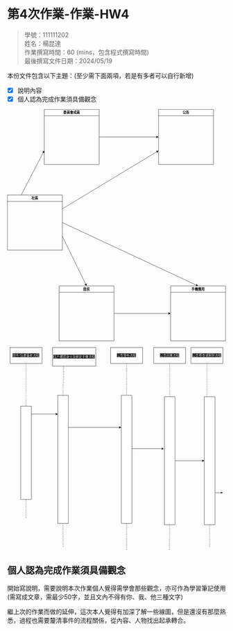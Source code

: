 # 第4次作業-作業-HW4
>
>學號：111111202
><br />
>姓名：楊昆達
><br />
>作業撰寫時間：60 (mins，包含程式撰寫時間)
><br />
>最後撰寫文件日期：2024/05/19
>

本份文件包含以下主題：(至少需下面兩項，若是有多者可以自行新增)
- [x] 說明內容
- [x] 個人認為完成作業須具備觀念

<svg xmlns="http://www.w3.org/2000/svg" xmlns:xlink="http://www.w3.org/1999/xlink" version="1.1" width="795px" viewBox="-0.5 -0.5 795 842" content="&lt;mxfile&gt;&lt;diagram id=&quot;5H4NplzKR3VxdiJyaBhM&quot; name=&quot;第1頁&quot;&gt;&lt;mxGraphModel dx=&quot;1175&quot; dy=&quot;-344&quot; grid=&quot;1&quot; gridSize=&quot;10&quot; guides=&quot;1&quot; tooltips=&quot;1&quot; connect=&quot;1&quot; arrows=&quot;1&quot; fold=&quot;1&quot; page=&quot;1&quot; pageScale=&quot;1&quot; pageWidth=&quot;827&quot; pageHeight=&quot;1169&quot; math=&quot;0&quot; shadow=&quot;0&quot;&gt;&lt;root&gt;&lt;mxCell id=&quot;0&quot;/&gt;&lt;mxCell id=&quot;1&quot; parent=&quot;0&quot;/&gt;&lt;mxCell id=&quot;40&quot; style=&quot;edgeStyle=none;html=1;exitX=1;exitY=0.5;exitDx=0;exitDy=0;entryX=0;entryY=0.5;entryDx=0;entryDy=0;fontColor=#FFFFFF;endArrow=classic;endFill=1;&quot; edge=&quot;1&quot; parent=&quot;1&quot; source=&quot;25&quot; target=&quot;29&quot;&gt;&lt;mxGeometry relative=&quot;1&quot; as=&quot;geometry&quot;/&gt;&lt;/mxCell&gt;&lt;mxCell id=&quot;25&quot; value=&quot;委員會成員&quot; style=&quot;swimlane;whiteSpace=wrap;html=1;labelBackgroundColor=#FFFFFF;fontColor=#000000;fillColor=default;&quot; vertex=&quot;1&quot; parent=&quot;1&quot;&gt;&lt;mxGeometry x=&quot;144&quot; y=&quot;1169&quot; width=&quot;200&quot; height=&quot;200&quot; as=&quot;geometry&quot;/&gt;&lt;/mxCell&gt;&lt;mxCell id=&quot;26&quot; value=&quot;&amp;lt;font color=&amp;quot;#ffffff&amp;quot;&amp;gt;有姓名和職位&amp;lt;br&amp;gt;&amp;lt;br&amp;gt;&amp;lt;br&amp;gt;編輯和刪除公告&amp;lt;/font&amp;gt;&quot; style=&quot;text;html=1;align=center;verticalAlign=middle;resizable=0;points=[];autosize=1;strokeColor=none;fillColor=none;fontColor=#000000;&quot; vertex=&quot;1&quot; parent=&quot;25&quot;&gt;&lt;mxGeometry x=&quot;45&quot; y=&quot;65&quot; width=&quot;110&quot; height=&quot;70&quot; as=&quot;geometry&quot;/&gt;&lt;/mxCell&gt;&lt;mxCell id=&quot;29&quot; value=&quot;公告&quot; style=&quot;swimlane;whiteSpace=wrap;html=1;labelBackgroundColor=#FFFFFF;fontColor=#000000;fillColor=default;&quot; vertex=&quot;1&quot; parent=&quot;1&quot;&gt;&lt;mxGeometry x=&quot;560&quot; y=&quot;1169&quot; width=&quot;200&quot; height=&quot;200&quot; as=&quot;geometry&quot;/&gt;&lt;/mxCell&gt;&lt;mxCell id=&quot;30&quot; value=&quot;&amp;lt;font color=&amp;quot;#ffffff&amp;quot;&amp;gt;內容和回應列表&amp;lt;br&amp;gt;&amp;lt;br&amp;gt;委員會成員才能&amp;lt;br&amp;gt;創建、編輯和刪除公告&amp;lt;br&amp;gt;&amp;lt;br&amp;gt;&amp;lt;/font&amp;gt;&quot; style=&quot;text;html=1;align=center;verticalAlign=middle;resizable=0;points=[];autosize=1;strokeColor=none;fillColor=none;fontColor=#000000;&quot; vertex=&quot;1&quot; parent=&quot;29&quot;&gt;&lt;mxGeometry x=&quot;30&quot; y=&quot;55&quot; width=&quot;140&quot; height=&quot;90&quot; as=&quot;geometry&quot;/&gt;&lt;/mxCell&gt;&lt;mxCell id=&quot;39&quot; style=&quot;edgeStyle=none;html=1;exitX=0.25;exitY=0;exitDx=0;exitDy=0;entryX=0;entryY=0.75;entryDx=0;entryDy=0;fontColor=#FFFFFF;endArrow=classic;endFill=1;&quot; edge=&quot;1&quot; parent=&quot;1&quot; source=&quot;31&quot; target=&quot;25&quot;&gt;&lt;mxGeometry relative=&quot;1&quot; as=&quot;geometry&quot;/&gt;&lt;/mxCell&gt;&lt;mxCell id=&quot;41&quot; style=&quot;edgeStyle=none;html=1;exitX=1;exitY=0.25;exitDx=0;exitDy=0;entryX=0;entryY=0.75;entryDx=0;entryDy=0;fontColor=#FFFFFF;endArrow=classic;endFill=1;&quot; edge=&quot;1&quot; parent=&quot;1&quot; source=&quot;31&quot; target=&quot;29&quot;&gt;&lt;mxGeometry relative=&quot;1&quot; as=&quot;geometry&quot;/&gt;&lt;/mxCell&gt;&lt;mxCell id=&quot;42&quot; style=&quot;edgeStyle=none;html=1;exitX=1;exitY=0.75;exitDx=0;exitDy=0;entryX=0.5;entryY=0;entryDx=0;entryDy=0;fontColor=#FFFFFF;endArrow=classic;endFill=1;&quot; edge=&quot;1&quot; parent=&quot;1&quot; source=&quot;31&quot; target=&quot;35&quot;&gt;&lt;mxGeometry relative=&quot;1&quot; as=&quot;geometry&quot;/&gt;&lt;/mxCell&gt;&lt;mxCell id=&quot;43&quot; style=&quot;edgeStyle=none;html=1;exitX=1;exitY=0.5;exitDx=0;exitDy=0;entryX=0.5;entryY=0;entryDx=0;entryDy=0;fontColor=#FFFFFF;endArrow=classic;endFill=1;&quot; edge=&quot;1&quot; parent=&quot;1&quot; source=&quot;31&quot; target=&quot;37&quot;&gt;&lt;mxGeometry relative=&quot;1&quot; as=&quot;geometry&quot;/&gt;&lt;/mxCell&gt;&lt;mxCell id=&quot;31&quot; value=&quot;社區&quot; style=&quot;swimlane;whiteSpace=wrap;html=1;labelBackgroundColor=#FFFFFF;fontColor=#000000;fillColor=default;&quot; vertex=&quot;1&quot; parent=&quot;1&quot;&gt;&lt;mxGeometry x=&quot;10&quot; y=&quot;1480&quot; width=&quot;200&quot; height=&quot;200&quot; as=&quot;geometry&quot;/&gt;&lt;/mxCell&gt;&lt;mxCell id=&quot;32&quot; value=&quot;&amp;lt;font color=&amp;quot;#ffffff&amp;quot;&amp;gt;居民和公告可以接收包裹&amp;lt;br&amp;gt;查看、回應公告&amp;lt;/font&amp;gt;&quot; style=&quot;text;html=1;align=center;verticalAlign=middle;resizable=0;points=[];autosize=1;strokeColor=none;fillColor=none;fontColor=#000000;&quot; vertex=&quot;1&quot; parent=&quot;31&quot;&gt;&lt;mxGeometry x=&quot;20&quot; y=&quot;80&quot; width=&quot;160&quot; height=&quot;40&quot; as=&quot;geometry&quot;/&gt;&lt;/mxCell&gt;&lt;mxCell id=&quot;44&quot; style=&quot;edgeStyle=none;html=1;exitX=1;exitY=0.5;exitDx=0;exitDy=0;entryX=0;entryY=0.5;entryDx=0;entryDy=0;fontColor=#FFFFFF;endArrow=classic;endFill=1;&quot; edge=&quot;1&quot; parent=&quot;1&quot; source=&quot;35&quot; target=&quot;37&quot;&gt;&lt;mxGeometry relative=&quot;1&quot; as=&quot;geometry&quot;/&gt;&lt;/mxCell&gt;&lt;mxCell id=&quot;35&quot; value=&quot;居民&quot; style=&quot;swimlane;whiteSpace=wrap;html=1;labelBackgroundColor=#FFFFFF;fontColor=#000000;fillColor=default;&quot; vertex=&quot;1&quot; parent=&quot;1&quot;&gt;&lt;mxGeometry x=&quot;198&quot; y=&quot;1810&quot; width=&quot;200&quot; height=&quot;200&quot; as=&quot;geometry&quot;/&gt;&lt;/mxCell&gt;&lt;mxCell id=&quot;36&quot; value=&quot;&amp;lt;font color=&amp;quot;#ffffff&amp;quot;&amp;gt;姓名&amp;lt;br&amp;gt;&amp;lt;br&amp;gt;綁定的手機應用列表&amp;lt;/font&amp;gt;&quot; style=&quot;text;html=1;align=center;verticalAlign=middle;resizable=0;points=[];autosize=1;strokeColor=none;fillColor=none;fontColor=#000000;&quot; vertex=&quot;1&quot; parent=&quot;35&quot;&gt;&lt;mxGeometry x=&quot;35&quot; y=&quot;70&quot; width=&quot;130&quot; height=&quot;60&quot; as=&quot;geometry&quot;/&gt;&lt;/mxCell&gt;&lt;mxCell id=&quot;37&quot; value=&quot;手機應用&quot; style=&quot;swimlane;whiteSpace=wrap;html=1;labelBackgroundColor=#FFFFFF;fontColor=#000000;fillColor=default;&quot; vertex=&quot;1&quot; parent=&quot;1&quot;&gt;&lt;mxGeometry x=&quot;604&quot; y=&quot;1810&quot; width=&quot;200&quot; height=&quot;200&quot; as=&quot;geometry&quot;/&gt;&lt;/mxCell&gt;&lt;mxCell id=&quot;38&quot; value=&quot;&amp;lt;font color=&amp;quot;#ffffff&amp;quot;&amp;gt;居民手機上的應用程序&amp;lt;br&amp;gt;&amp;lt;br&amp;gt;與特定居民關聯&amp;lt;/font&amp;gt;&quot; style=&quot;text;html=1;align=center;verticalAlign=middle;resizable=0;points=[];autosize=1;strokeColor=none;fillColor=none;fontColor=#000000;&quot; vertex=&quot;1&quot; parent=&quot;37&quot;&gt;&lt;mxGeometry x=&quot;30&quot; y=&quot;70&quot; width=&quot;140&quot; height=&quot;60&quot; as=&quot;geometry&quot;/&gt;&lt;/mxCell&gt;&lt;/root&gt;&lt;/mxGraphModel&gt;&lt;/diagram&gt;&lt;diagram id=&quot;KjV3SwuDWEfGo03tzBm0&quot; name=&quot;第2頁&quot;&gt;&lt;mxGraphModel dx=&quot;1175&quot; dy=&quot;-1513&quot; grid=&quot;1&quot; gridSize=&quot;10&quot; guides=&quot;1&quot; tooltips=&quot;1&quot; connect=&quot;1&quot; arrows=&quot;1&quot; fold=&quot;1&quot; page=&quot;1&quot; pageScale=&quot;1&quot; pageWidth=&quot;827&quot; pageHeight=&quot;1169&quot; math=&quot;0&quot; shadow=&quot;0&quot;&gt;&lt;root&gt;&lt;mxCell id=&quot;0&quot;/&gt;&lt;mxCell id=&quot;1&quot; parent=&quot;0&quot;/&gt;&lt;mxCell id=&quot;L7aGbfTZ0NflE1h0eX6t-1&quot; style=&quot;edgeStyle=none;html=1;exitX=0.5;exitY=1;exitDx=0;exitDy=0;entryX=0.5;entryY=0;entryDx=0;entryDy=0;fontSize=12;fontColor=#000000;endArrow=none;endFill=0;dashed=1;&quot; edge=&quot;1&quot; parent=&quot;1&quot; source=&quot;L7aGbfTZ0NflE1h0eX6t-2&quot; target=&quot;L7aGbfTZ0NflE1h0eX6t-10&quot;&gt;&lt;mxGeometry relative=&quot;1&quot; as=&quot;geometry&quot;/&gt;&lt;/mxCell&gt;&lt;mxCell id=&quot;L7aGbfTZ0NflE1h0eX6t-2&quot; value=&quot;&amp;lt;font style=&amp;quot;background-color: rgb(0, 0, 0);&amp;quot;&amp;gt;信件/包裹簽收流程&amp;lt;/font&amp;gt;&quot; style=&quot;rounded=0;whiteSpace=wrap;html=1;labelBackgroundColor=#FFFFFF;fontColor=#FFFFFF;fillColor=default;&quot; vertex=&quot;1&quot; parent=&quot;1&quot;&gt;&lt;mxGeometry x=&quot;10&quot; y=&quot;2390&quot; width=&quot;120&quot; height=&quot;60&quot; as=&quot;geometry&quot;/&gt;&lt;/mxCell&gt;&lt;mxCell id=&quot;L7aGbfTZ0NflE1h0eX6t-3&quot; style=&quot;edgeStyle=none;html=1;exitX=0.25;exitY=1;exitDx=0;exitDy=0;entryX=0.5;entryY=0;entryDx=0;entryDy=0;dashed=1;fontSize=12;fontColor=#000000;endArrow=none;endFill=0;&quot; edge=&quot;1&quot; parent=&quot;1&quot; source=&quot;L7aGbfTZ0NflE1h0eX6t-4&quot; target=&quot;L7aGbfTZ0NflE1h0eX6t-13&quot;&gt;&lt;mxGeometry relative=&quot;1&quot; as=&quot;geometry&quot;/&gt;&lt;/mxCell&gt;&lt;mxCell id=&quot;L7aGbfTZ0NflE1h0eX6t-4&quot; value=&quot;&amp;lt;span style=&amp;quot;background-color: rgb(0, 0, 0);&amp;quot;&amp;gt;住戶確認身分及綁定手機流程&amp;lt;/span&amp;gt;&quot; style=&quot;rounded=0;whiteSpace=wrap;html=1;labelBackgroundColor=#FFFFFF;fontColor=#FFFFFF;fillColor=default;strokeColor=default;&quot; vertex=&quot;1&quot; parent=&quot;1&quot;&gt;&lt;mxGeometry x=&quot;170&quot; y=&quot;2390&quot; width=&quot;162&quot; height=&quot;70&quot; as=&quot;geometry&quot;/&gt;&lt;/mxCell&gt;&lt;mxCell id=&quot;L7aGbfTZ0NflE1h0eX6t-5&quot; style=&quot;edgeStyle=none;html=1;exitX=0.5;exitY=1;exitDx=0;exitDy=0;entryX=0.5;entryY=0;entryDx=0;entryDy=0;dashed=1;fontSize=12;fontColor=#000000;endArrow=none;endFill=0;&quot; edge=&quot;1&quot; parent=&quot;1&quot; source=&quot;L7aGbfTZ0NflE1h0eX6t-6&quot; target=&quot;L7aGbfTZ0NflE1h0eX6t-27&quot;&gt;&lt;mxGeometry relative=&quot;1&quot; as=&quot;geometry&quot;/&gt;&lt;/mxCell&gt;&lt;mxCell id=&quot;L7aGbfTZ0NflE1h0eX6t-6&quot; value=&quot;&amp;lt;span style=&amp;quot;background-color: rgb(0, 0, 0);&amp;quot;&amp;gt;公告發布流程&amp;lt;/span&amp;gt;&quot; style=&quot;rounded=0;whiteSpace=wrap;html=1;labelBackgroundColor=#FFFFFF;fontColor=#FFFFFF;fillColor=default;&quot; vertex=&quot;1&quot; parent=&quot;1&quot;&gt;&lt;mxGeometry x=&quot;388&quot; y=&quot;2390&quot; width=&quot;120&quot; height=&quot;60&quot; as=&quot;geometry&quot;/&gt;&lt;/mxCell&gt;&lt;mxCell id=&quot;L7aGbfTZ0NflE1h0eX6t-7&quot; style=&quot;edgeStyle=none;html=1;exitX=0.5;exitY=1;exitDx=0;exitDy=0;entryX=0.5;entryY=0;entryDx=0;entryDy=0;dashed=1;fontSize=12;fontColor=#000000;endArrow=none;endFill=0;&quot; edge=&quot;1&quot; parent=&quot;1&quot; source=&quot;L7aGbfTZ0NflE1h0eX6t-8&quot; target=&quot;L7aGbfTZ0NflE1h0eX6t-16&quot;&gt;&lt;mxGeometry relative=&quot;1&quot; as=&quot;geometry&quot;/&gt;&lt;/mxCell&gt;&lt;mxCell id=&quot;L7aGbfTZ0NflE1h0eX6t-8&quot; value=&quot;&amp;lt;span style=&amp;quot;background-color: rgb(0, 0, 0);&amp;quot;&amp;gt;公告回應流程&amp;lt;/span&amp;gt;&quot; style=&quot;rounded=0;whiteSpace=wrap;html=1;labelBackgroundColor=#FFFFFF;fontColor=#FFFFFF;fillColor=default;&quot; vertex=&quot;1&quot; parent=&quot;1&quot;&gt;&lt;mxGeometry x=&quot;550&quot; y=&quot;2390&quot; width=&quot;120&quot; height=&quot;60&quot; as=&quot;geometry&quot;/&gt;&lt;/mxCell&gt;&lt;mxCell id=&quot;L7aGbfTZ0NflE1h0eX6t-9&quot; style=&quot;edgeStyle=none;html=1;exitX=0.5;exitY=1;exitDx=0;exitDy=0;dashed=1;fontSize=12;fontColor=#000000;endArrow=none;endFill=0;&quot; edge=&quot;1&quot; parent=&quot;1&quot; source=&quot;L7aGbfTZ0NflE1h0eX6t-10&quot;&gt;&lt;mxGeometry relative=&quot;1&quot; as=&quot;geometry&quot;&gt;&lt;mxPoint x=&quot;69.58823529411734&quot; y=&quot;3030&quot; as=&quot;targetPoint&quot;/&gt;&lt;/mxGeometry&gt;&lt;/mxCell&gt;&lt;mxCell id=&quot;L7aGbfTZ0NflE1h0eX6t-10&quot; value=&quot;&quot; style=&quot;rounded=0;whiteSpace=wrap;html=1;labelBackgroundColor=#FFFFFF;fontColor=#FFFFFF;fillColor=default;&quot; vertex=&quot;1&quot; parent=&quot;1&quot;&gt;&lt;mxGeometry x=&quot;50&quot; y=&quot;2610&quot; width=&quot;40&quot; height=&quot;350&quot; as=&quot;geometry&quot;/&gt;&lt;/mxCell&gt;&lt;mxCell id=&quot;L7aGbfTZ0NflE1h0eX6t-11&quot; style=&quot;edgeStyle=none;html=1;exitX=1;exitY=0.25;exitDx=0;exitDy=0;entryX=0;entryY=0.25;entryDx=0;entryDy=0;fontColor=#000000;endArrow=classic;endFill=1;&quot; edge=&quot;1&quot; parent=&quot;1&quot; source=&quot;L7aGbfTZ0NflE1h0eX6t-13&quot; target=&quot;L7aGbfTZ0NflE1h0eX6t-27&quot;&gt;&lt;mxGeometry relative=&quot;1&quot; as=&quot;geometry&quot;/&gt;&lt;/mxCell&gt;&lt;mxCell id=&quot;L7aGbfTZ0NflE1h0eX6t-12&quot; style=&quot;edgeStyle=none;html=1;exitX=0.5;exitY=1;exitDx=0;exitDy=0;dashed=1;fontSize=12;fontColor=#000000;endArrow=none;endFill=0;&quot; edge=&quot;1&quot; parent=&quot;1&quot; source=&quot;L7aGbfTZ0NflE1h0eX6t-13&quot;&gt;&lt;mxGeometry relative=&quot;1&quot; as=&quot;geometry&quot;&gt;&lt;mxPoint x=&quot;209.58823529411734&quot; y=&quot;3140&quot; as=&quot;targetPoint&quot;/&gt;&lt;/mxGeometry&gt;&lt;/mxCell&gt;&lt;mxCell id=&quot;L7aGbfTZ0NflE1h0eX6t-13&quot; value=&quot;&quot; style=&quot;rounded=0;whiteSpace=wrap;html=1;labelBackgroundColor=#FFFFFF;fontColor=#FFFFFF;fillColor=default;&quot; vertex=&quot;1&quot; parent=&quot;1&quot;&gt;&lt;mxGeometry x=&quot;189&quot; y=&quot;2570&quot; width=&quot;40&quot; height=&quot;480&quot; as=&quot;geometry&quot;/&gt;&lt;/mxCell&gt;&lt;mxCell id=&quot;L7aGbfTZ0NflE1h0eX6t-14&quot; style=&quot;edgeStyle=none;html=1;exitX=1;exitY=0.5;exitDx=0;exitDy=0;entryX=0;entryY=0.5;entryDx=0;entryDy=0;fontColor=#000000;endArrow=classic;endFill=1;&quot; edge=&quot;1&quot; parent=&quot;1&quot; source=&quot;L7aGbfTZ0NflE1h0eX6t-16&quot; target=&quot;L7aGbfTZ0NflE1h0eX6t-25&quot;&gt;&lt;mxGeometry relative=&quot;1&quot; as=&quot;geometry&quot;/&gt;&lt;/mxCell&gt;&lt;mxCell id=&quot;L7aGbfTZ0NflE1h0eX6t-15&quot; style=&quot;edgeStyle=none;html=1;exitX=0.5;exitY=1;exitDx=0;exitDy=0;dashed=1;fontSize=12;fontColor=#000000;endArrow=none;endFill=0;&quot; edge=&quot;1&quot; parent=&quot;1&quot; source=&quot;L7aGbfTZ0NflE1h0eX6t-16&quot;&gt;&lt;mxGeometry relative=&quot;1&quot; as=&quot;geometry&quot;&gt;&lt;mxPoint x=&quot;609.588235294118&quot; y=&quot;3150&quot; as=&quot;targetPoint&quot;/&gt;&lt;/mxGeometry&gt;&lt;/mxCell&gt;&lt;mxCell id=&quot;L7aGbfTZ0NflE1h0eX6t-16&quot; value=&quot;&quot; style=&quot;rounded=0;whiteSpace=wrap;html=1;labelBackgroundColor=#FFFFFF;fontColor=#FFFFFF;fillColor=default;&quot; vertex=&quot;1&quot; parent=&quot;1&quot;&gt;&lt;mxGeometry x=&quot;590&quot; y=&quot;2575&quot; width=&quot;40&quot; height=&quot;480&quot; as=&quot;geometry&quot;/&gt;&lt;/mxCell&gt;&lt;mxCell id=&quot;L7aGbfTZ0NflE1h0eX6t-17&quot; value=&quot;&quot; style=&quot;edgeStyle=none;orthogonalLoop=1;jettySize=auto;html=1;fontColor=#FFFFFF;endArrow=classic;endFill=1;entryX=0.017;entryY=0.146;entryDx=0;entryDy=0;entryPerimeter=0;&quot; edge=&quot;1&quot; parent=&quot;1&quot; target=&quot;L7aGbfTZ0NflE1h0eX6t-13&quot;&gt;&lt;mxGeometry width=&quot;80&quot; relative=&quot;1&quot; as=&quot;geometry&quot;&gt;&lt;mxPoint x=&quot;90&quot; y=&quot;2640&quot; as=&quot;sourcePoint&quot;/&gt;&lt;mxPoint x=&quot;220&quot; y=&quot;2640&quot; as=&quot;targetPoint&quot;/&gt;&lt;Array as=&quot;points&quot;/&gt;&lt;/mxGeometry&gt;&lt;/mxCell&gt;&lt;mxCell id=&quot;L7aGbfTZ0NflE1h0eX6t-18&quot; value=&quot;&amp;lt;font style=&amp;quot;font-size: 12px;&amp;quot;&amp;gt;住戶在與警衛確認身分後，綁定手機到APP的過程&amp;lt;/font&amp;gt;&quot; style=&quot;text;html=1;align=center;verticalAlign=middle;resizable=0;points=[];autosize=1;strokeColor=none;fillColor=none;fontColor=#FFFFFF;&quot; vertex=&quot;1&quot; parent=&quot;1&quot;&gt;&lt;mxGeometry x=&quot;153&quot; y=&quot;2530&quot; width=&quot;290&quot; height=&quot;30&quot; as=&quot;geometry&quot;/&gt;&lt;/mxCell&gt;&lt;mxCell id=&quot;L7aGbfTZ0NflE1h0eX6t-19&quot; value=&quot;主任委員或各類主委發布公告的過程&quot; style=&quot;text;html=1;align=center;verticalAlign=middle;resizable=0;points=[];autosize=1;strokeColor=none;fillColor=none;fontColor=#FFFFFF;&quot; vertex=&quot;1&quot; parent=&quot;1&quot;&gt;&lt;mxGeometry x=&quot;443&quot; y=&quot;2530&quot; width=&quot;220&quot; height=&quot;30&quot; as=&quot;geometry&quot;/&gt;&lt;/mxCell&gt;&lt;mxCell id=&quot;L7aGbfTZ0NflE1h0eX6t-20&quot; value=&quot;貨運公司送達包裹，&amp;lt;br&amp;gt;警衛簽收並通知住戶的過程&quot; style=&quot;text;html=1;align=center;verticalAlign=middle;resizable=0;points=[];autosize=1;strokeColor=none;fillColor=none;fontColor=#FFFFFF;&quot; vertex=&quot;1&quot; parent=&quot;1&quot;&gt;&lt;mxGeometry x=&quot;650&quot; y=&quot;2520&quot; width=&quot;170&quot; height=&quot;40&quot; as=&quot;geometry&quot;/&gt;&lt;/mxCell&gt;&lt;mxCell id=&quot;L7aGbfTZ0NflE1h0eX6t-21&quot; style=&quot;edgeStyle=none;html=1;exitX=0.5;exitY=1;exitDx=0;exitDy=0;entryX=0.25;entryY=0;entryDx=0;entryDy=0;dashed=1;fontSize=12;fontColor=#000000;endArrow=none;endFill=0;&quot; edge=&quot;1&quot; parent=&quot;1&quot; source=&quot;L7aGbfTZ0NflE1h0eX6t-22&quot; target=&quot;L7aGbfTZ0NflE1h0eX6t-25&quot;&gt;&lt;mxGeometry relative=&quot;1&quot; as=&quot;geometry&quot;/&gt;&lt;/mxCell&gt;&lt;mxCell id=&quot;L7aGbfTZ0NflE1h0eX6t-22&quot; value=&quot;&amp;lt;span style=&amp;quot;background-color: rgb(0, 0, 0);&amp;quot;&amp;gt;公告修改或刪除流程&amp;lt;/span&amp;gt;&quot; style=&quot;rounded=0;whiteSpace=wrap;html=1;labelBackgroundColor=#FFFFFF;fontColor=#FFFFFF;fillColor=default;&quot; vertex=&quot;1&quot; parent=&quot;1&quot;&gt;&lt;mxGeometry x=&quot;690&quot; y=&quot;2390&quot; width=&quot;120&quot; height=&quot;60&quot; as=&quot;geometry&quot;/&gt;&lt;/mxCell&gt;&lt;mxCell id=&quot;L7aGbfTZ0NflE1h0eX6t-23&quot; style=&quot;edgeStyle=none;html=1;exitX=0.5;exitY=1;exitDx=0;exitDy=0;dashed=1;fontSize=12;fontColor=#000000;endArrow=none;endFill=0;&quot; edge=&quot;1&quot; parent=&quot;1&quot; source=&quot;L7aGbfTZ0NflE1h0eX6t-25&quot;&gt;&lt;mxGeometry relative=&quot;1&quot; as=&quot;geometry&quot;&gt;&lt;mxPoint x=&quot;760.1764705882351&quot; y=&quot;3140&quot; as=&quot;targetPoint&quot;/&gt;&lt;/mxGeometry&gt;&lt;/mxCell&gt;&lt;mxCell id=&quot;L7aGbfTZ0NflE1h0eX6t-24&quot; style=&quot;edgeStyle=none;html=1;exitX=1;exitY=0.75;exitDx=0;exitDy=0;fontSize=12;fontColor=#000000;endArrow=classicThin;endFill=1;&quot; edge=&quot;1&quot; parent=&quot;1&quot; source=&quot;L7aGbfTZ0NflE1h0eX6t-25&quot;&gt;&lt;mxGeometry relative=&quot;1&quot; as=&quot;geometry&quot;&gt;&lt;mxPoint x=&quot;810&quot; y=&quot;2935&quot; as=&quot;targetPoint&quot;/&gt;&lt;/mxGeometry&gt;&lt;/mxCell&gt;&lt;mxCell id=&quot;L7aGbfTZ0NflE1h0eX6t-25&quot; value=&quot;&quot; style=&quot;rounded=0;whiteSpace=wrap;html=1;labelBackgroundColor=#FFFFFF;fontColor=#FFFFFF;fillColor=default;&quot; vertex=&quot;1&quot; parent=&quot;1&quot;&gt;&lt;mxGeometry x=&quot;740&quot; y=&quot;2575&quot; width=&quot;40&quot; height=&quot;480&quot; as=&quot;geometry&quot;/&gt;&lt;/mxCell&gt;&lt;mxCell id=&quot;L7aGbfTZ0NflE1h0eX6t-26&quot; style=&quot;edgeStyle=none;html=1;exitX=0.5;exitY=1;exitDx=0;exitDy=0;dashed=1;fontSize=12;fontColor=#000000;endArrow=none;endFill=0;&quot; edge=&quot;1&quot; parent=&quot;1&quot; source=&quot;L7aGbfTZ0NflE1h0eX6t-27&quot;&gt;&lt;mxGeometry relative=&quot;1&quot; as=&quot;geometry&quot;&gt;&lt;mxPoint x=&quot;448.41176470588243&quot; y=&quot;3150&quot; as=&quot;targetPoint&quot;/&gt;&lt;/mxGeometry&gt;&lt;/mxCell&gt;&lt;mxCell id=&quot;L7aGbfTZ0NflE1h0eX6t-27&quot; value=&quot;&quot; style=&quot;rounded=0;whiteSpace=wrap;html=1;labelBackgroundColor=#FFFFFF;fontColor=#FFFFFF;fillColor=default;&quot; vertex=&quot;1&quot; parent=&quot;1&quot;&gt;&lt;mxGeometry x=&quot;428&quot; y=&quot;2570&quot; width=&quot;40&quot; height=&quot;480&quot; as=&quot;geometry&quot;/&gt;&lt;/mxCell&gt;&lt;mxCell id=&quot;L7aGbfTZ0NflE1h0eX6t-28&quot; value=&quot;&quot; style=&quot;edgeStyle=none;orthogonalLoop=1;jettySize=auto;html=1;fontColor=#000000;endArrow=classic;endFill=1;entryX=-0.05;entryY=0.406;entryDx=0;entryDy=0;entryPerimeter=0;&quot; edge=&quot;1&quot; parent=&quot;1&quot; target=&quot;L7aGbfTZ0NflE1h0eX6t-16&quot;&gt;&lt;mxGeometry width=&quot;80&quot; relative=&quot;1&quot; as=&quot;geometry&quot;&gt;&lt;mxPoint x=&quot;468&quot; y=&quot;2770&quot; as=&quot;sourcePoint&quot;/&gt;&lt;mxPoint x=&quot;548&quot; y=&quot;2770&quot; as=&quot;targetPoint&quot;/&gt;&lt;Array as=&quot;points&quot;/&gt;&lt;/mxGeometry&gt;&lt;/mxCell&gt;&lt;mxCell id=&quot;U8yNJZOQGhpZeUlVzSLb-1&quot; value=&quot;貨運公司送達包裹，&amp;lt;br&amp;gt;警衛簽收並通知住戶的過程&quot; style=&quot;text;html=1;align=center;verticalAlign=middle;resizable=0;points=[];autosize=1;strokeColor=none;fillColor=none;fontColor=#FFFFFF;&quot; vertex=&quot;1&quot; parent=&quot;1&quot;&gt;&lt;mxGeometry y=&quot;2550&quot; width=&quot;170&quot; height=&quot;40&quot; as=&quot;geometry&quot;/&gt;&lt;/mxCell&gt;&lt;/root&gt;&lt;/mxGraphModel&gt;&lt;/diagram&gt;&lt;/mxfile&gt;" onclick="(function(svg){var src=window.event.target||window.event.srcElement;while (src!=null&amp;&amp;src.nodeName.toLowerCase()!='a'){src=src.parentNode;}if(src==null){if(svg.wnd!=null&amp;&amp;!svg.wnd.closed){svg.wnd.focus();}else{var r=function(evt){if(evt.data=='ready'&amp;&amp;evt.source==svg.wnd){svg.wnd.postMessage(decodeURIComponent(svg.getAttribute('content')),'*');window.removeEventListener('message',r);}};window.addEventListener('message',r);svg.wnd=window.open('https://viewer.diagrams.net/?client=1&amp;page=0&amp;edit=_blank');}}})(this);" style="cursor:pointer;max-width:100%;max-height:842px;"><defs/><g><path d="M 334 100 L 543.63 100" fill="none" stroke="rgb(0, 0, 0)" stroke-miterlimit="10" pointer-events="stroke"/><path d="M 548.88 100 L 541.88 103.5 L 543.63 100 L 541.88 96.5 Z" fill="rgb(0, 0, 0)" stroke="rgb(0, 0, 0)" stroke-miterlimit="10" pointer-events="all"/><path d="M 134 23 L 134 0 L 334 0 L 334 23" fill="rgb(255, 255, 255)" stroke="rgb(0, 0, 0)" stroke-miterlimit="10" pointer-events="all"/><path d="M 134 23 L 134 200 L 334 200 L 334 23" fill="none" stroke="rgb(0, 0, 0)" stroke-miterlimit="10" pointer-events="none"/><path d="M 134 23 L 334 23" fill="none" stroke="rgb(0, 0, 0)" stroke-miterlimit="10" pointer-events="none"/><g transform="translate(-0.5 -0.5)"><switch><foreignObject pointer-events="none" width="100%" height="100%" requiredFeatures="http://www.w3.org/TR/SVG11/feature#Extensibility" style="overflow: visible; text-align: left;"><div xmlns="http://www.w3.org/1999/xhtml" style="display: flex; align-items: unsafe center; justify-content: unsafe center; width: 198px; height: 1px; padding-top: 12px; margin-left: 135px;"><div data-drawio-colors="color: #000000; background-color: #FFFFFF; " style="box-sizing: border-box; font-size: 0px; text-align: center;"><div style="display: inline-block; font-size: 12px; font-family: Helvetica; color: rgb(0, 0, 0); line-height: 1.2; pointer-events: none; font-weight: bold; background-color: rgb(255, 255, 255); white-space: normal; overflow-wrap: normal;">委員會成員</div></div></div></foreignObject><text x="234" y="15" fill="#000000" font-family="Helvetica" font-size="12px" text-anchor="middle" font-weight="bold">委員會成員</text></switch></g><g transform="translate(-0.5 -0.5)"><switch><foreignObject pointer-events="none" width="100%" height="100%" requiredFeatures="http://www.w3.org/TR/SVG11/feature#Extensibility" style="overflow: visible; text-align: left;"><div xmlns="http://www.w3.org/1999/xhtml" style="display: flex; align-items: unsafe center; justify-content: unsafe center; width: 1px; height: 1px; padding-top: 100px; margin-left: 234px;"><div data-drawio-colors="color: #000000; " style="box-sizing: border-box; font-size: 0px; text-align: center;"><div style="display: inline-block; font-size: 12px; font-family: Helvetica; color: rgb(0, 0, 0); line-height: 1.2; pointer-events: none; white-space: nowrap;"><font color="#ffffff">有姓名和職位<br /><br /><br />編輯和刪除公告</font></div></div></div></foreignObject><text x="234" y="104" fill="#000000" font-family="Helvetica" font-size="12px" text-anchor="middle">有姓名和職位編輯和刪除公告...</text></switch></g><path d="M 550 23 L 550 0 L 750 0 L 750 23" fill="rgb(255, 255, 255)" stroke="rgb(0, 0, 0)" stroke-miterlimit="10" pointer-events="none"/><path d="M 550 23 L 550 200 L 750 200 L 750 23" fill="none" stroke="rgb(0, 0, 0)" stroke-miterlimit="10" pointer-events="none"/><path d="M 550 23 L 750 23" fill="none" stroke="rgb(0, 0, 0)" stroke-miterlimit="10" pointer-events="none"/><g transform="translate(-0.5 -0.5)"><switch><foreignObject pointer-events="none" width="100%" height="100%" requiredFeatures="http://www.w3.org/TR/SVG11/feature#Extensibility" style="overflow: visible; text-align: left;"><div xmlns="http://www.w3.org/1999/xhtml" style="display: flex; align-items: unsafe center; justify-content: unsafe center; width: 198px; height: 1px; padding-top: 12px; margin-left: 551px;"><div data-drawio-colors="color: #000000; background-color: #FFFFFF; " style="box-sizing: border-box; font-size: 0px; text-align: center;"><div style="display: inline-block; font-size: 12px; font-family: Helvetica; color: rgb(0, 0, 0); line-height: 1.2; pointer-events: none; font-weight: bold; background-color: rgb(255, 255, 255); white-space: normal; overflow-wrap: normal;">公告</div></div></div></foreignObject><text x="650" y="15" fill="#000000" font-family="Helvetica" font-size="12px" text-anchor="middle" font-weight="bold">公告</text></switch></g><g transform="translate(-0.5 -0.5)"><switch><foreignObject pointer-events="none" width="100%" height="100%" requiredFeatures="http://www.w3.org/TR/SVG11/feature#Extensibility" style="overflow: visible; text-align: left;"><div xmlns="http://www.w3.org/1999/xhtml" style="display: flex; align-items: unsafe center; justify-content: unsafe center; width: 1px; height: 1px; padding-top: 100px; margin-left: 650px;"><div data-drawio-colors="color: #000000; " style="box-sizing: border-box; font-size: 0px; text-align: center;"><div style="display: inline-block; font-size: 12px; font-family: Helvetica; color: rgb(0, 0, 0); line-height: 1.2; pointer-events: none; white-space: nowrap;"><font color="#ffffff">內容和回應列表<br /><br />委員會成員才能<br />創建、編輯和刪除公告<br /><br /></font></div></div></div></foreignObject><text x="650" y="104" fill="#000000" font-family="Helvetica" font-size="12px" text-anchor="middle">內容和回應列表委員會成員才能創建、編輯和刪除公告...</text></switch></g><path d="M 50 311 L 131.05 155.65" fill="none" stroke="rgb(0, 0, 0)" stroke-miterlimit="10" pointer-events="none"/><path d="M 133.48 150.99 L 133.35 158.82 L 131.05 155.65 L 127.14 155.58 Z" fill="rgb(0, 0, 0)" stroke="rgb(0, 0, 0)" stroke-miterlimit="10" pointer-events="none"/><path d="M 200 361 L 544.55 153.29" fill="none" stroke="rgb(0, 0, 0)" stroke-miterlimit="10" pointer-events="none"/><path d="M 549.04 150.58 L 544.85 157.19 L 544.55 153.29 L 541.24 151.19 Z" fill="rgb(0, 0, 0)" stroke="rgb(0, 0, 0)" stroke-miterlimit="10" pointer-events="none"/><path d="M 200 461 L 285.2 635.28" fill="none" stroke="rgb(0, 0, 0)" stroke-miterlimit="10" pointer-events="none"/><path d="M 287.51 640 L 281.29 635.24 L 285.2 635.28 L 287.58 632.17 Z" fill="rgb(0, 0, 0)" stroke="rgb(0, 0, 0)" stroke-miterlimit="10" pointer-events="none"/><path d="M 200 411 L 688.23 638.31" fill="none" stroke="rgb(0, 0, 0)" stroke-miterlimit="10" pointer-events="none"/><path d="M 692.99 640.53 L 685.16 640.75 L 688.23 638.31 L 688.12 634.4 Z" fill="rgb(0, 0, 0)" stroke="rgb(0, 0, 0)" stroke-miterlimit="10" pointer-events="none"/><path d="M 0 334 L 0 311 L 200 311 L 200 334" fill="rgb(255, 255, 255)" stroke="rgb(0, 0, 0)" stroke-miterlimit="10" pointer-events="none"/><path d="M 0 334 L 0 511 L 200 511 L 200 334" fill="none" stroke="rgb(0, 0, 0)" stroke-miterlimit="10" pointer-events="none"/><path d="M 0 334 L 200 334" fill="none" stroke="rgb(0, 0, 0)" stroke-miterlimit="10" pointer-events="none"/><g transform="translate(-0.5 -0.5)"><switch><foreignObject pointer-events="none" width="100%" height="100%" requiredFeatures="http://www.w3.org/TR/SVG11/feature#Extensibility" style="overflow: visible; text-align: left;"><div xmlns="http://www.w3.org/1999/xhtml" style="display: flex; align-items: unsafe center; justify-content: unsafe center; width: 198px; height: 1px; padding-top: 323px; margin-left: 1px;"><div data-drawio-colors="color: #000000; background-color: #FFFFFF; " style="box-sizing: border-box; font-size: 0px; text-align: center;"><div style="display: inline-block; font-size: 12px; font-family: Helvetica; color: rgb(0, 0, 0); line-height: 1.2; pointer-events: none; font-weight: bold; background-color: rgb(255, 255, 255); white-space: normal; overflow-wrap: normal;">社區</div></div></div></foreignObject><text x="100" y="326" fill="#000000" font-family="Helvetica" font-size="12px" text-anchor="middle" font-weight="bold">社區</text></switch></g><g transform="translate(-0.5 -0.5)"><switch><foreignObject pointer-events="none" width="100%" height="100%" requiredFeatures="http://www.w3.org/TR/SVG11/feature#Extensibility" style="overflow: visible; text-align: left;"><div xmlns="http://www.w3.org/1999/xhtml" style="display: flex; align-items: unsafe center; justify-content: unsafe center; width: 1px; height: 1px; padding-top: 411px; margin-left: 100px;"><div data-drawio-colors="color: #000000; " style="box-sizing: border-box; font-size: 0px; text-align: center;"><div style="display: inline-block; font-size: 12px; font-family: Helvetica; color: rgb(0, 0, 0); line-height: 1.2; pointer-events: none; white-space: nowrap;"><font color="#ffffff">居民和公告可以接收包裹<br />查看、回應公告</font></div></div></div></foreignObject><text x="100" y="415" fill="#000000" font-family="Helvetica" font-size="12px" text-anchor="middle">居民和公告可以接收包裹
查看、回應公告</text></switch></g><path d="M 388 741 L 587.63 741" fill="none" stroke="rgb(0, 0, 0)" stroke-miterlimit="10" pointer-events="none"/><path d="M 592.88 741 L 585.88 744.5 L 587.63 741 L 585.88 737.5 Z" fill="rgb(0, 0, 0)" stroke="rgb(0, 0, 0)" stroke-miterlimit="10" pointer-events="none"/><path d="M 188 664 L 188 641 L 388 641 L 388 664" fill="rgb(255, 255, 255)" stroke="rgb(0, 0, 0)" stroke-miterlimit="10" pointer-events="none"/><path d="M 188 664 L 188 841 L 388 841 L 388 664" fill="none" stroke="rgb(0, 0, 0)" stroke-miterlimit="10" pointer-events="none"/><path d="M 188 664 L 388 664" fill="none" stroke="rgb(0, 0, 0)" stroke-miterlimit="10" pointer-events="none"/><g transform="translate(-0.5 -0.5)"><switch><foreignObject pointer-events="none" width="100%" height="100%" requiredFeatures="http://www.w3.org/TR/SVG11/feature#Extensibility" style="overflow: visible; text-align: left;"><div xmlns="http://www.w3.org/1999/xhtml" style="display: flex; align-items: unsafe center; justify-content: unsafe center; width: 198px; height: 1px; padding-top: 653px; margin-left: 189px;"><div data-drawio-colors="color: #000000; background-color: #FFFFFF; " style="box-sizing: border-box; font-size: 0px; text-align: center;"><div style="display: inline-block; font-size: 12px; font-family: Helvetica; color: rgb(0, 0, 0); line-height: 1.2; pointer-events: none; font-weight: bold; background-color: rgb(255, 255, 255); white-space: normal; overflow-wrap: normal;">居民</div></div></div></foreignObject><text x="288" y="656" fill="#000000" font-family="Helvetica" font-size="12px" text-anchor="middle" font-weight="bold">居民</text></switch></g><g transform="translate(-0.5 -0.5)"><switch><foreignObject pointer-events="none" width="100%" height="100%" requiredFeatures="http://www.w3.org/TR/SVG11/feature#Extensibility" style="overflow: visible; text-align: left;"><div xmlns="http://www.w3.org/1999/xhtml" style="display: flex; align-items: unsafe center; justify-content: unsafe center; width: 1px; height: 1px; padding-top: 741px; margin-left: 288px;"><div data-drawio-colors="color: #000000; " style="box-sizing: border-box; font-size: 0px; text-align: center;"><div style="display: inline-block; font-size: 12px; font-family: Helvetica; color: rgb(0, 0, 0); line-height: 1.2; pointer-events: none; white-space: nowrap;"><font color="#ffffff">姓名<br /><br />綁定的手機應用列表</font></div></div></div></foreignObject><text x="288" y="745" fill="#000000" font-family="Helvetica" font-size="12px" text-anchor="middle">姓名綁定的手機應用列表...</text></switch></g><path d="M 594 664 L 594 641 L 794 641 L 794 664" fill="rgb(255, 255, 255)" stroke="rgb(0, 0, 0)" stroke-miterlimit="10" pointer-events="none"/><path d="M 594 664 L 594 841 L 794 841 L 794 664" fill="none" stroke="rgb(0, 0, 0)" stroke-miterlimit="10" pointer-events="none"/><path d="M 594 664 L 794 664" fill="none" stroke="rgb(0, 0, 0)" stroke-miterlimit="10" pointer-events="none"/><g transform="translate(-0.5 -0.5)"><switch><foreignObject pointer-events="none" width="100%" height="100%" requiredFeatures="http://www.w3.org/TR/SVG11/feature#Extensibility" style="overflow: visible; text-align: left;"><div xmlns="http://www.w3.org/1999/xhtml" style="display: flex; align-items: unsafe center; justify-content: unsafe center; width: 198px; height: 1px; padding-top: 653px; margin-left: 595px;"><div data-drawio-colors="color: #000000; background-color: #FFFFFF; " style="box-sizing: border-box; font-size: 0px; text-align: center;"><div style="display: inline-block; font-size: 12px; font-family: Helvetica; color: rgb(0, 0, 0); line-height: 1.2; pointer-events: none; font-weight: bold; background-color: rgb(255, 255, 255); white-space: normal; overflow-wrap: normal;">手機應用</div></div></div></foreignObject><text x="694" y="656" fill="#000000" font-family="Helvetica" font-size="12px" text-anchor="middle" font-weight="bold">手機應用</text></switch></g><g transform="translate(-0.5 -0.5)"><switch><foreignObject pointer-events="none" width="100%" height="100%" requiredFeatures="http://www.w3.org/TR/SVG11/feature#Extensibility" style="overflow: visible; text-align: left;"><div xmlns="http://www.w3.org/1999/xhtml" style="display: flex; align-items: unsafe center; justify-content: unsafe center; width: 1px; height: 1px; padding-top: 741px; margin-left: 694px;"><div data-drawio-colors="color: #000000; " style="box-sizing: border-box; font-size: 0px; text-align: center;"><div style="display: inline-block; font-size: 12px; font-family: Helvetica; color: rgb(0, 0, 0); line-height: 1.2; pointer-events: none; white-space: nowrap;"><font color="#ffffff">居民手機上的應用程序<br /><br />與特定居民關聯</font></div></div></div></foreignObject><text x="694" y="745" fill="#000000" font-family="Helvetica" font-size="12px" text-anchor="middle">居民手機上的應用程序與特定居民關聯...</text></switch></g></g><switch><g requiredFeatures="http://www.w3.org/TR/SVG11/feature#Extensibility"/><a transform="translate(0,-5)" xlink:href="https://www.diagrams.net/doc/faq/svg-export-text-problems" target="_blank"><text text-anchor="middle" font-size="10px" x="50%" y="100%">Text is not SVG - cannot display</text></a></switch></svg>

<svg xmlns="http://www.w3.org/2000/svg" xmlns:xlink="http://www.w3.org/1999/xlink" version="1.1" width="821px" viewBox="-0.5 -0.5 821 762" content="&lt;mxfile&gt;&lt;diagram id=&quot;5H4NplzKR3VxdiJyaBhM&quot; name=&quot;第1頁&quot;&gt;&lt;mxGraphModel dx=&quot;1175&quot; dy=&quot;-344&quot; grid=&quot;1&quot; gridSize=&quot;10&quot; guides=&quot;1&quot; tooltips=&quot;1&quot; connect=&quot;1&quot; arrows=&quot;1&quot; fold=&quot;1&quot; page=&quot;1&quot; pageScale=&quot;1&quot; pageWidth=&quot;827&quot; pageHeight=&quot;1169&quot; math=&quot;0&quot; shadow=&quot;0&quot;&gt;&lt;root&gt;&lt;mxCell id=&quot;0&quot;/&gt;&lt;mxCell id=&quot;1&quot; parent=&quot;0&quot;/&gt;&lt;mxCell id=&quot;40&quot; style=&quot;edgeStyle=none;html=1;exitX=1;exitY=0.5;exitDx=0;exitDy=0;entryX=0;entryY=0.5;entryDx=0;entryDy=0;fontColor=#FFFFFF;endArrow=classic;endFill=1;&quot; edge=&quot;1&quot; parent=&quot;1&quot; source=&quot;25&quot; target=&quot;29&quot;&gt;&lt;mxGeometry relative=&quot;1&quot; as=&quot;geometry&quot;/&gt;&lt;/mxCell&gt;&lt;mxCell id=&quot;25&quot; value=&quot;委員會成員&quot; style=&quot;swimlane;whiteSpace=wrap;html=1;labelBackgroundColor=#FFFFFF;fontColor=#000000;fillColor=default;&quot; vertex=&quot;1&quot; parent=&quot;1&quot;&gt;&lt;mxGeometry x=&quot;144&quot; y=&quot;1169&quot; width=&quot;200&quot; height=&quot;200&quot; as=&quot;geometry&quot;/&gt;&lt;/mxCell&gt;&lt;mxCell id=&quot;26&quot; value=&quot;&amp;lt;font color=&amp;quot;#ffffff&amp;quot;&amp;gt;有姓名和職位&amp;lt;br&amp;gt;&amp;lt;br&amp;gt;&amp;lt;br&amp;gt;編輯和刪除公告&amp;lt;/font&amp;gt;&quot; style=&quot;text;html=1;align=center;verticalAlign=middle;resizable=0;points=[];autosize=1;strokeColor=none;fillColor=none;fontColor=#000000;&quot; vertex=&quot;1&quot; parent=&quot;25&quot;&gt;&lt;mxGeometry x=&quot;45&quot; y=&quot;65&quot; width=&quot;110&quot; height=&quot;70&quot; as=&quot;geometry&quot;/&gt;&lt;/mxCell&gt;&lt;mxCell id=&quot;29&quot; value=&quot;公告&quot; style=&quot;swimlane;whiteSpace=wrap;html=1;labelBackgroundColor=#FFFFFF;fontColor=#000000;fillColor=default;&quot; vertex=&quot;1&quot; parent=&quot;1&quot;&gt;&lt;mxGeometry x=&quot;560&quot; y=&quot;1169&quot; width=&quot;200&quot; height=&quot;200&quot; as=&quot;geometry&quot;/&gt;&lt;/mxCell&gt;&lt;mxCell id=&quot;30&quot; value=&quot;&amp;lt;font color=&amp;quot;#ffffff&amp;quot;&amp;gt;內容和回應列表&amp;lt;br&amp;gt;&amp;lt;br&amp;gt;委員會成員才能&amp;lt;br&amp;gt;創建、編輯和刪除公告&amp;lt;br&amp;gt;&amp;lt;br&amp;gt;&amp;lt;/font&amp;gt;&quot; style=&quot;text;html=1;align=center;verticalAlign=middle;resizable=0;points=[];autosize=1;strokeColor=none;fillColor=none;fontColor=#000000;&quot; vertex=&quot;1&quot; parent=&quot;29&quot;&gt;&lt;mxGeometry x=&quot;30&quot; y=&quot;55&quot; width=&quot;140&quot; height=&quot;90&quot; as=&quot;geometry&quot;/&gt;&lt;/mxCell&gt;&lt;mxCell id=&quot;39&quot; style=&quot;edgeStyle=none;html=1;exitX=0.25;exitY=0;exitDx=0;exitDy=0;entryX=0;entryY=0.75;entryDx=0;entryDy=0;fontColor=#FFFFFF;endArrow=classic;endFill=1;&quot; edge=&quot;1&quot; parent=&quot;1&quot; source=&quot;31&quot; target=&quot;25&quot;&gt;&lt;mxGeometry relative=&quot;1&quot; as=&quot;geometry&quot;/&gt;&lt;/mxCell&gt;&lt;mxCell id=&quot;41&quot; style=&quot;edgeStyle=none;html=1;exitX=1;exitY=0.25;exitDx=0;exitDy=0;entryX=0;entryY=0.75;entryDx=0;entryDy=0;fontColor=#FFFFFF;endArrow=classic;endFill=1;&quot; edge=&quot;1&quot; parent=&quot;1&quot; source=&quot;31&quot; target=&quot;29&quot;&gt;&lt;mxGeometry relative=&quot;1&quot; as=&quot;geometry&quot;/&gt;&lt;/mxCell&gt;&lt;mxCell id=&quot;42&quot; style=&quot;edgeStyle=none;html=1;exitX=1;exitY=0.75;exitDx=0;exitDy=0;entryX=0.5;entryY=0;entryDx=0;entryDy=0;fontColor=#FFFFFF;endArrow=classic;endFill=1;&quot; edge=&quot;1&quot; parent=&quot;1&quot; source=&quot;31&quot; target=&quot;35&quot;&gt;&lt;mxGeometry relative=&quot;1&quot; as=&quot;geometry&quot;/&gt;&lt;/mxCell&gt;&lt;mxCell id=&quot;43&quot; style=&quot;edgeStyle=none;html=1;exitX=1;exitY=0.5;exitDx=0;exitDy=0;entryX=0.5;entryY=0;entryDx=0;entryDy=0;fontColor=#FFFFFF;endArrow=classic;endFill=1;&quot; edge=&quot;1&quot; parent=&quot;1&quot; source=&quot;31&quot; target=&quot;37&quot;&gt;&lt;mxGeometry relative=&quot;1&quot; as=&quot;geometry&quot;/&gt;&lt;/mxCell&gt;&lt;mxCell id=&quot;31&quot; value=&quot;社區&quot; style=&quot;swimlane;whiteSpace=wrap;html=1;labelBackgroundColor=#FFFFFF;fontColor=#000000;fillColor=default;&quot; vertex=&quot;1&quot; parent=&quot;1&quot;&gt;&lt;mxGeometry x=&quot;10&quot; y=&quot;1480&quot; width=&quot;200&quot; height=&quot;200&quot; as=&quot;geometry&quot;/&gt;&lt;/mxCell&gt;&lt;mxCell id=&quot;32&quot; value=&quot;&amp;lt;font color=&amp;quot;#ffffff&amp;quot;&amp;gt;居民和公告可以接收包裹&amp;lt;br&amp;gt;查看、回應公告&amp;lt;/font&amp;gt;&quot; style=&quot;text;html=1;align=center;verticalAlign=middle;resizable=0;points=[];autosize=1;strokeColor=none;fillColor=none;fontColor=#000000;&quot; vertex=&quot;1&quot; parent=&quot;31&quot;&gt;&lt;mxGeometry x=&quot;20&quot; y=&quot;80&quot; width=&quot;160&quot; height=&quot;40&quot; as=&quot;geometry&quot;/&gt;&lt;/mxCell&gt;&lt;mxCell id=&quot;44&quot; style=&quot;edgeStyle=none;html=1;exitX=1;exitY=0.5;exitDx=0;exitDy=0;entryX=0;entryY=0.5;entryDx=0;entryDy=0;fontColor=#FFFFFF;endArrow=classic;endFill=1;&quot; edge=&quot;1&quot; parent=&quot;1&quot; source=&quot;35&quot; target=&quot;37&quot;&gt;&lt;mxGeometry relative=&quot;1&quot; as=&quot;geometry&quot;/&gt;&lt;/mxCell&gt;&lt;mxCell id=&quot;35&quot; value=&quot;居民&quot; style=&quot;swimlane;whiteSpace=wrap;html=1;labelBackgroundColor=#FFFFFF;fontColor=#000000;fillColor=default;&quot; vertex=&quot;1&quot; parent=&quot;1&quot;&gt;&lt;mxGeometry x=&quot;198&quot; y=&quot;1810&quot; width=&quot;200&quot; height=&quot;200&quot; as=&quot;geometry&quot;/&gt;&lt;/mxCell&gt;&lt;mxCell id=&quot;36&quot; value=&quot;&amp;lt;font color=&amp;quot;#ffffff&amp;quot;&amp;gt;姓名&amp;lt;br&amp;gt;&amp;lt;br&amp;gt;綁定的手機應用列表&amp;lt;/font&amp;gt;&quot; style=&quot;text;html=1;align=center;verticalAlign=middle;resizable=0;points=[];autosize=1;strokeColor=none;fillColor=none;fontColor=#000000;&quot; vertex=&quot;1&quot; parent=&quot;35&quot;&gt;&lt;mxGeometry x=&quot;35&quot; y=&quot;70&quot; width=&quot;130&quot; height=&quot;60&quot; as=&quot;geometry&quot;/&gt;&lt;/mxCell&gt;&lt;mxCell id=&quot;37&quot; value=&quot;手機應用&quot; style=&quot;swimlane;whiteSpace=wrap;html=1;labelBackgroundColor=#FFFFFF;fontColor=#000000;fillColor=default;&quot; vertex=&quot;1&quot; parent=&quot;1&quot;&gt;&lt;mxGeometry x=&quot;604&quot; y=&quot;1810&quot; width=&quot;200&quot; height=&quot;200&quot; as=&quot;geometry&quot;/&gt;&lt;/mxCell&gt;&lt;mxCell id=&quot;38&quot; value=&quot;&amp;lt;font color=&amp;quot;#ffffff&amp;quot;&amp;gt;居民手機上的應用程序&amp;lt;br&amp;gt;&amp;lt;br&amp;gt;與特定居民關聯&amp;lt;/font&amp;gt;&quot; style=&quot;text;html=1;align=center;verticalAlign=middle;resizable=0;points=[];autosize=1;strokeColor=none;fillColor=none;fontColor=#000000;&quot; vertex=&quot;1&quot; parent=&quot;37&quot;&gt;&lt;mxGeometry x=&quot;30&quot; y=&quot;70&quot; width=&quot;140&quot; height=&quot;60&quot; as=&quot;geometry&quot;/&gt;&lt;/mxCell&gt;&lt;/root&gt;&lt;/mxGraphModel&gt;&lt;/diagram&gt;&lt;diagram id=&quot;KjV3SwuDWEfGo03tzBm0&quot; name=&quot;第2頁&quot;&gt;&lt;mxGraphModel dx=&quot;1175&quot; dy=&quot;-1513&quot; grid=&quot;1&quot; gridSize=&quot;10&quot; guides=&quot;1&quot; tooltips=&quot;1&quot; connect=&quot;1&quot; arrows=&quot;1&quot; fold=&quot;1&quot; page=&quot;1&quot; pageScale=&quot;1&quot; pageWidth=&quot;827&quot; pageHeight=&quot;1169&quot; math=&quot;0&quot; shadow=&quot;0&quot;&gt;&lt;root&gt;&lt;mxCell id=&quot;0&quot;/&gt;&lt;mxCell id=&quot;1&quot; parent=&quot;0&quot;/&gt;&lt;mxCell id=&quot;L7aGbfTZ0NflE1h0eX6t-1&quot; style=&quot;edgeStyle=none;html=1;exitX=0.5;exitY=1;exitDx=0;exitDy=0;entryX=0.5;entryY=0;entryDx=0;entryDy=0;fontSize=12;fontColor=#000000;endArrow=none;endFill=0;dashed=1;&quot; edge=&quot;1&quot; parent=&quot;1&quot; source=&quot;L7aGbfTZ0NflE1h0eX6t-2&quot; target=&quot;L7aGbfTZ0NflE1h0eX6t-10&quot;&gt;&lt;mxGeometry relative=&quot;1&quot; as=&quot;geometry&quot;/&gt;&lt;/mxCell&gt;&lt;mxCell id=&quot;L7aGbfTZ0NflE1h0eX6t-2&quot; value=&quot;&amp;lt;font style=&amp;quot;background-color: rgb(0, 0, 0);&amp;quot;&amp;gt;信件/包裹簽收流程&amp;lt;/font&amp;gt;&quot; style=&quot;rounded=0;whiteSpace=wrap;html=1;labelBackgroundColor=#FFFFFF;fontColor=#FFFFFF;fillColor=default;&quot; vertex=&quot;1&quot; parent=&quot;1&quot;&gt;&lt;mxGeometry x=&quot;10&quot; y=&quot;2390&quot; width=&quot;120&quot; height=&quot;60&quot; as=&quot;geometry&quot;/&gt;&lt;/mxCell&gt;&lt;mxCell id=&quot;L7aGbfTZ0NflE1h0eX6t-3&quot; style=&quot;edgeStyle=none;html=1;exitX=0.25;exitY=1;exitDx=0;exitDy=0;entryX=0.5;entryY=0;entryDx=0;entryDy=0;dashed=1;fontSize=12;fontColor=#000000;endArrow=none;endFill=0;&quot; edge=&quot;1&quot; parent=&quot;1&quot; source=&quot;L7aGbfTZ0NflE1h0eX6t-4&quot; target=&quot;L7aGbfTZ0NflE1h0eX6t-13&quot;&gt;&lt;mxGeometry relative=&quot;1&quot; as=&quot;geometry&quot;/&gt;&lt;/mxCell&gt;&lt;mxCell id=&quot;L7aGbfTZ0NflE1h0eX6t-4&quot; value=&quot;&amp;lt;span style=&amp;quot;background-color: rgb(0, 0, 0);&amp;quot;&amp;gt;住戶確認身分及綁定手機流程&amp;lt;/span&amp;gt;&quot; style=&quot;rounded=0;whiteSpace=wrap;html=1;labelBackgroundColor=#FFFFFF;fontColor=#FFFFFF;fillColor=default;strokeColor=default;&quot; vertex=&quot;1&quot; parent=&quot;1&quot;&gt;&lt;mxGeometry x=&quot;170&quot; y=&quot;2390&quot; width=&quot;162&quot; height=&quot;70&quot; as=&quot;geometry&quot;/&gt;&lt;/mxCell&gt;&lt;mxCell id=&quot;L7aGbfTZ0NflE1h0eX6t-5&quot; style=&quot;edgeStyle=none;html=1;exitX=0.5;exitY=1;exitDx=0;exitDy=0;entryX=0.5;entryY=0;entryDx=0;entryDy=0;dashed=1;fontSize=12;fontColor=#000000;endArrow=none;endFill=0;&quot; edge=&quot;1&quot; parent=&quot;1&quot; source=&quot;L7aGbfTZ0NflE1h0eX6t-6&quot; target=&quot;L7aGbfTZ0NflE1h0eX6t-27&quot;&gt;&lt;mxGeometry relative=&quot;1&quot; as=&quot;geometry&quot;/&gt;&lt;/mxCell&gt;&lt;mxCell id=&quot;L7aGbfTZ0NflE1h0eX6t-6&quot; value=&quot;&amp;lt;span style=&amp;quot;background-color: rgb(0, 0, 0);&amp;quot;&amp;gt;公告發布流程&amp;lt;/span&amp;gt;&quot; style=&quot;rounded=0;whiteSpace=wrap;html=1;labelBackgroundColor=#FFFFFF;fontColor=#FFFFFF;fillColor=default;&quot; vertex=&quot;1&quot; parent=&quot;1&quot;&gt;&lt;mxGeometry x=&quot;388&quot; y=&quot;2390&quot; width=&quot;120&quot; height=&quot;60&quot; as=&quot;geometry&quot;/&gt;&lt;/mxCell&gt;&lt;mxCell id=&quot;L7aGbfTZ0NflE1h0eX6t-7&quot; style=&quot;edgeStyle=none;html=1;exitX=0.5;exitY=1;exitDx=0;exitDy=0;entryX=0.5;entryY=0;entryDx=0;entryDy=0;dashed=1;fontSize=12;fontColor=#000000;endArrow=none;endFill=0;&quot; edge=&quot;1&quot; parent=&quot;1&quot; source=&quot;L7aGbfTZ0NflE1h0eX6t-8&quot; target=&quot;L7aGbfTZ0NflE1h0eX6t-16&quot;&gt;&lt;mxGeometry relative=&quot;1&quot; as=&quot;geometry&quot;/&gt;&lt;/mxCell&gt;&lt;mxCell id=&quot;L7aGbfTZ0NflE1h0eX6t-8&quot; value=&quot;&amp;lt;span style=&amp;quot;background-color: rgb(0, 0, 0);&amp;quot;&amp;gt;公告回應流程&amp;lt;/span&amp;gt;&quot; style=&quot;rounded=0;whiteSpace=wrap;html=1;labelBackgroundColor=#FFFFFF;fontColor=#FFFFFF;fillColor=default;&quot; vertex=&quot;1&quot; parent=&quot;1&quot;&gt;&lt;mxGeometry x=&quot;550&quot; y=&quot;2390&quot; width=&quot;120&quot; height=&quot;60&quot; as=&quot;geometry&quot;/&gt;&lt;/mxCell&gt;&lt;mxCell id=&quot;L7aGbfTZ0NflE1h0eX6t-9&quot; style=&quot;edgeStyle=none;html=1;exitX=0.5;exitY=1;exitDx=0;exitDy=0;dashed=1;fontSize=12;fontColor=#000000;endArrow=none;endFill=0;&quot; edge=&quot;1&quot; parent=&quot;1&quot; source=&quot;L7aGbfTZ0NflE1h0eX6t-10&quot;&gt;&lt;mxGeometry relative=&quot;1&quot; as=&quot;geometry&quot;&gt;&lt;mxPoint x=&quot;69.58823529411734&quot; y=&quot;3030&quot; as=&quot;targetPoint&quot;/&gt;&lt;/mxGeometry&gt;&lt;/mxCell&gt;&lt;mxCell id=&quot;L7aGbfTZ0NflE1h0eX6t-10&quot; value=&quot;&quot; style=&quot;rounded=0;whiteSpace=wrap;html=1;labelBackgroundColor=#FFFFFF;fontColor=#FFFFFF;fillColor=default;&quot; vertex=&quot;1&quot; parent=&quot;1&quot;&gt;&lt;mxGeometry x=&quot;50&quot; y=&quot;2610&quot; width=&quot;40&quot; height=&quot;350&quot; as=&quot;geometry&quot;/&gt;&lt;/mxCell&gt;&lt;mxCell id=&quot;L7aGbfTZ0NflE1h0eX6t-11&quot; style=&quot;edgeStyle=none;html=1;exitX=1;exitY=0.25;exitDx=0;exitDy=0;entryX=0;entryY=0.25;entryDx=0;entryDy=0;fontColor=#000000;endArrow=classic;endFill=1;&quot; edge=&quot;1&quot; parent=&quot;1&quot; source=&quot;L7aGbfTZ0NflE1h0eX6t-13&quot; target=&quot;L7aGbfTZ0NflE1h0eX6t-27&quot;&gt;&lt;mxGeometry relative=&quot;1&quot; as=&quot;geometry&quot;/&gt;&lt;/mxCell&gt;&lt;mxCell id=&quot;L7aGbfTZ0NflE1h0eX6t-12&quot; style=&quot;edgeStyle=none;html=1;exitX=0.5;exitY=1;exitDx=0;exitDy=0;dashed=1;fontSize=12;fontColor=#000000;endArrow=none;endFill=0;&quot; edge=&quot;1&quot; parent=&quot;1&quot; source=&quot;L7aGbfTZ0NflE1h0eX6t-13&quot;&gt;&lt;mxGeometry relative=&quot;1&quot; as=&quot;geometry&quot;&gt;&lt;mxPoint x=&quot;209.58823529411734&quot; y=&quot;3140&quot; as=&quot;targetPoint&quot;/&gt;&lt;/mxGeometry&gt;&lt;/mxCell&gt;&lt;mxCell id=&quot;L7aGbfTZ0NflE1h0eX6t-13&quot; value=&quot;&quot; style=&quot;rounded=0;whiteSpace=wrap;html=1;labelBackgroundColor=#FFFFFF;fontColor=#FFFFFF;fillColor=default;&quot; vertex=&quot;1&quot; parent=&quot;1&quot;&gt;&lt;mxGeometry x=&quot;189&quot; y=&quot;2570&quot; width=&quot;40&quot; height=&quot;480&quot; as=&quot;geometry&quot;/&gt;&lt;/mxCell&gt;&lt;mxCell id=&quot;L7aGbfTZ0NflE1h0eX6t-14&quot; style=&quot;edgeStyle=none;html=1;exitX=1;exitY=0.5;exitDx=0;exitDy=0;entryX=0;entryY=0.5;entryDx=0;entryDy=0;fontColor=#000000;endArrow=classic;endFill=1;&quot; edge=&quot;1&quot; parent=&quot;1&quot; source=&quot;L7aGbfTZ0NflE1h0eX6t-16&quot; target=&quot;L7aGbfTZ0NflE1h0eX6t-25&quot;&gt;&lt;mxGeometry relative=&quot;1&quot; as=&quot;geometry&quot;/&gt;&lt;/mxCell&gt;&lt;mxCell id=&quot;L7aGbfTZ0NflE1h0eX6t-15&quot; style=&quot;edgeStyle=none;html=1;exitX=0.5;exitY=1;exitDx=0;exitDy=0;dashed=1;fontSize=12;fontColor=#000000;endArrow=none;endFill=0;&quot; edge=&quot;1&quot; parent=&quot;1&quot; source=&quot;L7aGbfTZ0NflE1h0eX6t-16&quot;&gt;&lt;mxGeometry relative=&quot;1&quot; as=&quot;geometry&quot;&gt;&lt;mxPoint x=&quot;609.588235294118&quot; y=&quot;3150&quot; as=&quot;targetPoint&quot;/&gt;&lt;/mxGeometry&gt;&lt;/mxCell&gt;&lt;mxCell id=&quot;L7aGbfTZ0NflE1h0eX6t-16&quot; value=&quot;&quot; style=&quot;rounded=0;whiteSpace=wrap;html=1;labelBackgroundColor=#FFFFFF;fontColor=#FFFFFF;fillColor=default;&quot; vertex=&quot;1&quot; parent=&quot;1&quot;&gt;&lt;mxGeometry x=&quot;590&quot; y=&quot;2575&quot; width=&quot;40&quot; height=&quot;480&quot; as=&quot;geometry&quot;/&gt;&lt;/mxCell&gt;&lt;mxCell id=&quot;L7aGbfTZ0NflE1h0eX6t-17&quot; value=&quot;&quot; style=&quot;edgeStyle=none;orthogonalLoop=1;jettySize=auto;html=1;fontColor=#FFFFFF;endArrow=classic;endFill=1;entryX=0.017;entryY=0.146;entryDx=0;entryDy=0;entryPerimeter=0;&quot; edge=&quot;1&quot; parent=&quot;1&quot; target=&quot;L7aGbfTZ0NflE1h0eX6t-13&quot;&gt;&lt;mxGeometry width=&quot;80&quot; relative=&quot;1&quot; as=&quot;geometry&quot;&gt;&lt;mxPoint x=&quot;90&quot; y=&quot;2640&quot; as=&quot;sourcePoint&quot;/&gt;&lt;mxPoint x=&quot;220&quot; y=&quot;2640&quot; as=&quot;targetPoint&quot;/&gt;&lt;Array as=&quot;points&quot;/&gt;&lt;/mxGeometry&gt;&lt;/mxCell&gt;&lt;mxCell id=&quot;L7aGbfTZ0NflE1h0eX6t-18&quot; value=&quot;&amp;lt;font style=&amp;quot;font-size: 12px;&amp;quot;&amp;gt;住戶在與警衛確認身分後，綁定手機到APP的過程&amp;lt;/font&amp;gt;&quot; style=&quot;text;html=1;align=center;verticalAlign=middle;resizable=0;points=[];autosize=1;strokeColor=none;fillColor=none;fontColor=#FFFFFF;&quot; vertex=&quot;1&quot; parent=&quot;1&quot;&gt;&lt;mxGeometry x=&quot;153&quot; y=&quot;2530&quot; width=&quot;290&quot; height=&quot;30&quot; as=&quot;geometry&quot;/&gt;&lt;/mxCell&gt;&lt;mxCell id=&quot;L7aGbfTZ0NflE1h0eX6t-19&quot; value=&quot;主任委員或各類主委發布公告的過程&quot; style=&quot;text;html=1;align=center;verticalAlign=middle;resizable=0;points=[];autosize=1;strokeColor=none;fillColor=none;fontColor=#FFFFFF;&quot; vertex=&quot;1&quot; parent=&quot;1&quot;&gt;&lt;mxGeometry x=&quot;443&quot; y=&quot;2530&quot; width=&quot;220&quot; height=&quot;30&quot; as=&quot;geometry&quot;/&gt;&lt;/mxCell&gt;&lt;mxCell id=&quot;L7aGbfTZ0NflE1h0eX6t-20&quot; value=&quot;貨運公司送達包裹，&amp;lt;br&amp;gt;警衛簽收並通知住戶的過程&quot; style=&quot;text;html=1;align=center;verticalAlign=middle;resizable=0;points=[];autosize=1;strokeColor=none;fillColor=none;fontColor=#FFFFFF;&quot; vertex=&quot;1&quot; parent=&quot;1&quot;&gt;&lt;mxGeometry x=&quot;650&quot; y=&quot;2520&quot; width=&quot;170&quot; height=&quot;40&quot; as=&quot;geometry&quot;/&gt;&lt;/mxCell&gt;&lt;mxCell id=&quot;L7aGbfTZ0NflE1h0eX6t-21&quot; style=&quot;edgeStyle=none;html=1;exitX=0.5;exitY=1;exitDx=0;exitDy=0;entryX=0.25;entryY=0;entryDx=0;entryDy=0;dashed=1;fontSize=12;fontColor=#000000;endArrow=none;endFill=0;&quot; edge=&quot;1&quot; parent=&quot;1&quot; source=&quot;L7aGbfTZ0NflE1h0eX6t-22&quot; target=&quot;L7aGbfTZ0NflE1h0eX6t-25&quot;&gt;&lt;mxGeometry relative=&quot;1&quot; as=&quot;geometry&quot;/&gt;&lt;/mxCell&gt;&lt;mxCell id=&quot;L7aGbfTZ0NflE1h0eX6t-22&quot; value=&quot;&amp;lt;span style=&amp;quot;background-color: rgb(0, 0, 0);&amp;quot;&amp;gt;公告修改或刪除流程&amp;lt;/span&amp;gt;&quot; style=&quot;rounded=0;whiteSpace=wrap;html=1;labelBackgroundColor=#FFFFFF;fontColor=#FFFFFF;fillColor=default;&quot; vertex=&quot;1&quot; parent=&quot;1&quot;&gt;&lt;mxGeometry x=&quot;690&quot; y=&quot;2390&quot; width=&quot;120&quot; height=&quot;60&quot; as=&quot;geometry&quot;/&gt;&lt;/mxCell&gt;&lt;mxCell id=&quot;L7aGbfTZ0NflE1h0eX6t-23&quot; style=&quot;edgeStyle=none;html=1;exitX=0.5;exitY=1;exitDx=0;exitDy=0;dashed=1;fontSize=12;fontColor=#000000;endArrow=none;endFill=0;&quot; edge=&quot;1&quot; parent=&quot;1&quot; source=&quot;L7aGbfTZ0NflE1h0eX6t-25&quot;&gt;&lt;mxGeometry relative=&quot;1&quot; as=&quot;geometry&quot;&gt;&lt;mxPoint x=&quot;760.1764705882351&quot; y=&quot;3140&quot; as=&quot;targetPoint&quot;/&gt;&lt;/mxGeometry&gt;&lt;/mxCell&gt;&lt;mxCell id=&quot;L7aGbfTZ0NflE1h0eX6t-24&quot; style=&quot;edgeStyle=none;html=1;exitX=1;exitY=0.75;exitDx=0;exitDy=0;fontSize=12;fontColor=#000000;endArrow=classicThin;endFill=1;&quot; edge=&quot;1&quot; parent=&quot;1&quot; source=&quot;L7aGbfTZ0NflE1h0eX6t-25&quot;&gt;&lt;mxGeometry relative=&quot;1&quot; as=&quot;geometry&quot;&gt;&lt;mxPoint x=&quot;810&quot; y=&quot;2935&quot; as=&quot;targetPoint&quot;/&gt;&lt;/mxGeometry&gt;&lt;/mxCell&gt;&lt;mxCell id=&quot;L7aGbfTZ0NflE1h0eX6t-25&quot; value=&quot;&quot; style=&quot;rounded=0;whiteSpace=wrap;html=1;labelBackgroundColor=#FFFFFF;fontColor=#FFFFFF;fillColor=default;&quot; vertex=&quot;1&quot; parent=&quot;1&quot;&gt;&lt;mxGeometry x=&quot;740&quot; y=&quot;2575&quot; width=&quot;40&quot; height=&quot;480&quot; as=&quot;geometry&quot;/&gt;&lt;/mxCell&gt;&lt;mxCell id=&quot;L7aGbfTZ0NflE1h0eX6t-26&quot; style=&quot;edgeStyle=none;html=1;exitX=0.5;exitY=1;exitDx=0;exitDy=0;dashed=1;fontSize=12;fontColor=#000000;endArrow=none;endFill=0;&quot; edge=&quot;1&quot; parent=&quot;1&quot; source=&quot;L7aGbfTZ0NflE1h0eX6t-27&quot;&gt;&lt;mxGeometry relative=&quot;1&quot; as=&quot;geometry&quot;&gt;&lt;mxPoint x=&quot;448.41176470588243&quot; y=&quot;3150&quot; as=&quot;targetPoint&quot;/&gt;&lt;/mxGeometry&gt;&lt;/mxCell&gt;&lt;mxCell id=&quot;L7aGbfTZ0NflE1h0eX6t-27&quot; value=&quot;&quot; style=&quot;rounded=0;whiteSpace=wrap;html=1;labelBackgroundColor=#FFFFFF;fontColor=#FFFFFF;fillColor=default;&quot; vertex=&quot;1&quot; parent=&quot;1&quot;&gt;&lt;mxGeometry x=&quot;428&quot; y=&quot;2570&quot; width=&quot;40&quot; height=&quot;480&quot; as=&quot;geometry&quot;/&gt;&lt;/mxCell&gt;&lt;mxCell id=&quot;L7aGbfTZ0NflE1h0eX6t-28&quot; value=&quot;&quot; style=&quot;edgeStyle=none;orthogonalLoop=1;jettySize=auto;html=1;fontColor=#000000;endArrow=classic;endFill=1;entryX=-0.05;entryY=0.406;entryDx=0;entryDy=0;entryPerimeter=0;&quot; edge=&quot;1&quot; parent=&quot;1&quot; target=&quot;L7aGbfTZ0NflE1h0eX6t-16&quot;&gt;&lt;mxGeometry width=&quot;80&quot; relative=&quot;1&quot; as=&quot;geometry&quot;&gt;&lt;mxPoint x=&quot;468&quot; y=&quot;2770&quot; as=&quot;sourcePoint&quot;/&gt;&lt;mxPoint x=&quot;548&quot; y=&quot;2770&quot; as=&quot;targetPoint&quot;/&gt;&lt;Array as=&quot;points&quot;/&gt;&lt;/mxGeometry&gt;&lt;/mxCell&gt;&lt;mxCell id=&quot;U8yNJZOQGhpZeUlVzSLb-1&quot; value=&quot;貨運公司送達包裹，&amp;lt;br&amp;gt;警衛簽收並通知住戶的過程&quot; style=&quot;text;html=1;align=center;verticalAlign=middle;resizable=0;points=[];autosize=1;strokeColor=none;fillColor=none;fontColor=#FFFFFF;&quot; vertex=&quot;1&quot; parent=&quot;1&quot;&gt;&lt;mxGeometry y=&quot;2550&quot; width=&quot;170&quot; height=&quot;40&quot; as=&quot;geometry&quot;/&gt;&lt;/mxCell&gt;&lt;/root&gt;&lt;/mxGraphModel&gt;&lt;/diagram&gt;&lt;/mxfile&gt;" onclick="(function(svg){var src=window.event.target||window.event.srcElement;while (src!=null&amp;&amp;src.nodeName.toLowerCase()!='a'){src=src.parentNode;}if(src==null){if(svg.wnd!=null&amp;&amp;!svg.wnd.closed){svg.wnd.focus();}else{var r=function(evt){if(evt.data=='ready'&amp;&amp;evt.source==svg.wnd){svg.wnd.postMessage(decodeURIComponent(svg.getAttribute('content')),'*');window.removeEventListener('message',r);}};window.addEventListener('message',r);svg.wnd=window.open('https://viewer.diagrams.net/?client=1&amp;page=1&amp;edit=_blank');}}})(this);" style="cursor:pointer;max-width:100%;max-height:762px;"><defs/><g><path d="M 70 60 L 70 220" fill="none" stroke="rgb(0, 0, 0)" stroke-miterlimit="10" stroke-dasharray="3 3" pointer-events="stroke"/><rect x="10" y="0" width="120" height="60" fill="rgb(255, 255, 255)" stroke="rgb(0, 0, 0)" pointer-events="all"/><g transform="translate(-0.5 -0.5)"><switch><foreignObject pointer-events="none" width="100%" height="100%" requiredFeatures="http://www.w3.org/TR/SVG11/feature#Extensibility" style="overflow: visible; text-align: left;"><div xmlns="http://www.w3.org/1999/xhtml" style="display: flex; align-items: unsafe center; justify-content: unsafe center; width: 118px; height: 1px; padding-top: 30px; margin-left: 11px;"><div data-drawio-colors="color: #FFFFFF; background-color: #FFFFFF; " style="box-sizing: border-box; font-size: 0px; text-align: center;"><div style="display: inline-block; font-size: 12px; font-family: Helvetica; color: rgb(255, 255, 255); line-height: 1.2; pointer-events: all; background-color: rgb(255, 255, 255); white-space: normal; overflow-wrap: normal;"><font style="background-color: rgb(0, 0, 0);">信件/包裹簽收流程</font></div></div></div></foreignObject><text x="70" y="34" fill="#FFFFFF" font-family="Helvetica" font-size="12px" text-anchor="middle">信件/包裹簽收流程</text></switch></g><path d="M 210.5 70 L 209 180" fill="none" stroke="rgb(0, 0, 0)" stroke-miterlimit="10" stroke-dasharray="3 3" pointer-events="stroke"/><rect x="170" y="0" width="162" height="70" fill="rgb(255, 255, 255)" stroke="rgb(0, 0, 0)" pointer-events="all"/><g transform="translate(-0.5 -0.5)"><switch><foreignObject pointer-events="none" width="100%" height="100%" requiredFeatures="http://www.w3.org/TR/SVG11/feature#Extensibility" style="overflow: visible; text-align: left;"><div xmlns="http://www.w3.org/1999/xhtml" style="display: flex; align-items: unsafe center; justify-content: unsafe center; width: 160px; height: 1px; padding-top: 35px; margin-left: 171px;"><div data-drawio-colors="color: #FFFFFF; background-color: #FFFFFF; " style="box-sizing: border-box; font-size: 0px; text-align: center;"><div style="display: inline-block; font-size: 12px; font-family: Helvetica; color: rgb(255, 255, 255); line-height: 1.2; pointer-events: all; background-color: rgb(255, 255, 255); white-space: normal; overflow-wrap: normal;"><span style="background-color: rgb(0, 0, 0);">住戶確認身分及綁定手機流程</span></div></div></div></foreignObject><text x="251" y="39" fill="#FFFFFF" font-family="Helvetica" font-size="12px" text-anchor="middle">住戶確認身分及綁定手機流程</text></switch></g><path d="M 448 60 L 448 180" fill="none" stroke="rgb(0, 0, 0)" stroke-miterlimit="10" stroke-dasharray="3 3" pointer-events="stroke"/><rect x="388" y="0" width="120" height="60" fill="rgb(255, 255, 255)" stroke="rgb(0, 0, 0)" pointer-events="all"/><g transform="translate(-0.5 -0.5)"><switch><foreignObject pointer-events="none" width="100%" height="100%" requiredFeatures="http://www.w3.org/TR/SVG11/feature#Extensibility" style="overflow: visible; text-align: left;"><div xmlns="http://www.w3.org/1999/xhtml" style="display: flex; align-items: unsafe center; justify-content: unsafe center; width: 118px; height: 1px; padding-top: 30px; margin-left: 389px;"><div data-drawio-colors="color: #FFFFFF; background-color: #FFFFFF; " style="box-sizing: border-box; font-size: 0px; text-align: center;"><div style="display: inline-block; font-size: 12px; font-family: Helvetica; color: rgb(255, 255, 255); line-height: 1.2; pointer-events: all; background-color: rgb(255, 255, 255); white-space: normal; overflow-wrap: normal;"><span style="background-color: rgb(0, 0, 0);">公告發布流程</span></div></div></div></foreignObject><text x="448" y="34" fill="#FFFFFF" font-family="Helvetica" font-size="12px" text-anchor="middle">公告發布流程</text></switch></g><path d="M 610 60 L 610 185" fill="none" stroke="rgb(0, 0, 0)" stroke-miterlimit="10" stroke-dasharray="3 3" pointer-events="stroke"/><rect x="550" y="0" width="120" height="60" fill="rgb(255, 255, 255)" stroke="rgb(0, 0, 0)" pointer-events="all"/><g transform="translate(-0.5 -0.5)"><switch><foreignObject pointer-events="none" width="100%" height="100%" requiredFeatures="http://www.w3.org/TR/SVG11/feature#Extensibility" style="overflow: visible; text-align: left;"><div xmlns="http://www.w3.org/1999/xhtml" style="display: flex; align-items: unsafe center; justify-content: unsafe center; width: 118px; height: 1px; padding-top: 30px; margin-left: 551px;"><div data-drawio-colors="color: #FFFFFF; background-color: #FFFFFF; " style="box-sizing: border-box; font-size: 0px; text-align: center;"><div style="display: inline-block; font-size: 12px; font-family: Helvetica; color: rgb(255, 255, 255); line-height: 1.2; pointer-events: all; background-color: rgb(255, 255, 255); white-space: normal; overflow-wrap: normal;"><span style="background-color: rgb(0, 0, 0);">公告回應流程</span></div></div></div></foreignObject><text x="610" y="34" fill="#FFFFFF" font-family="Helvetica" font-size="12px" text-anchor="middle">公告回應流程</text></switch></g><path d="M 70 570 L 69.59 640" fill="none" stroke="rgb(0, 0, 0)" stroke-miterlimit="10" stroke-dasharray="3 3" pointer-events="stroke"/><rect x="50" y="220" width="40" height="350" fill="rgb(255, 255, 255)" stroke="rgb(0, 0, 0)" pointer-events="all"/><path d="M 229 300 L 421.63 300" fill="none" stroke="rgb(0, 0, 0)" stroke-miterlimit="10" pointer-events="stroke"/><path d="M 426.88 300 L 419.88 303.5 L 421.63 300 L 419.88 296.5 Z" fill="rgb(0, 0, 0)" stroke="rgb(0, 0, 0)" stroke-miterlimit="10" pointer-events="all"/><path d="M 209 660 L 209.59 750" fill="none" stroke="rgb(0, 0, 0)" stroke-miterlimit="10" stroke-dasharray="3 3" pointer-events="stroke"/><rect x="189" y="180" width="40" height="480" fill="rgb(255, 255, 255)" stroke="rgb(0, 0, 0)" pointer-events="all"/><path d="M 630 425 L 733.63 425" fill="none" stroke="rgb(0, 0, 0)" stroke-miterlimit="10" pointer-events="stroke"/><path d="M 738.88 425 L 731.88 428.5 L 733.63 425 L 731.88 421.5 Z" fill="rgb(0, 0, 0)" stroke="rgb(0, 0, 0)" stroke-miterlimit="10" pointer-events="all"/><path d="M 610 665 L 609.59 760" fill="none" stroke="rgb(0, 0, 0)" stroke-miterlimit="10" stroke-dasharray="3 3" pointer-events="stroke"/><rect x="590" y="185" width="40" height="480" fill="rgb(255, 255, 255)" stroke="rgb(0, 0, 0)" pointer-events="all"/><path d="M 90 250 L 183.31 250.07" fill="none" stroke="rgb(0, 0, 0)" stroke-miterlimit="10" pointer-events="stroke"/><path d="M 188.56 250.08 L 181.56 253.57 L 183.31 250.07 L 181.56 246.57 Z" fill="rgb(0, 0, 0)" stroke="rgb(0, 0, 0)" stroke-miterlimit="10" pointer-events="all"/><rect x="153" y="140" width="290" height="30" fill="none" stroke="none" pointer-events="all"/><g transform="translate(-0.5 -0.5)"><switch><foreignObject pointer-events="none" width="100%" height="100%" requiredFeatures="http://www.w3.org/TR/SVG11/feature#Extensibility" style="overflow: visible; text-align: left;"><div xmlns="http://www.w3.org/1999/xhtml" style="display: flex; align-items: unsafe center; justify-content: unsafe center; width: 1px; height: 1px; padding-top: 155px; margin-left: 298px;"><div data-drawio-colors="color: #FFFFFF; " style="box-sizing: border-box; font-size: 0px; text-align: center;"><div style="display: inline-block; font-size: 12px; font-family: Helvetica; color: rgb(255, 255, 255); line-height: 1.2; pointer-events: all; white-space: nowrap;"><font style="font-size: 12px;">住戶在與警衛確認身分後，綁定手機到APP的過程</font></div></div></div></foreignObject><text x="298" y="159" fill="#FFFFFF" font-family="Helvetica" font-size="12px" text-anchor="middle">住戶在與警衛確認身分後，綁定手機到APP的過程</text></switch></g><rect x="443" y="140" width="220" height="30" fill="none" stroke="none" pointer-events="all"/><g transform="translate(-0.5 -0.5)"><switch><foreignObject pointer-events="none" width="100%" height="100%" requiredFeatures="http://www.w3.org/TR/SVG11/feature#Extensibility" style="overflow: visible; text-align: left;"><div xmlns="http://www.w3.org/1999/xhtml" style="display: flex; align-items: unsafe center; justify-content: unsafe center; width: 1px; height: 1px; padding-top: 155px; margin-left: 553px;"><div data-drawio-colors="color: #FFFFFF; " style="box-sizing: border-box; font-size: 0px; text-align: center;"><div style="display: inline-block; font-size: 12px; font-family: Helvetica; color: rgb(255, 255, 255); line-height: 1.2; pointer-events: all; white-space: nowrap;">主任委員或各類主委發布公告的過程</div></div></div></foreignObject><text x="553" y="159" fill="#FFFFFF" font-family="Helvetica" font-size="12px" text-anchor="middle">主任委員或各類主委發布公告的過程</text></switch></g><rect x="650" y="130" width="170" height="40" fill="none" stroke="none" pointer-events="all"/><g transform="translate(-0.5 -0.5)"><switch><foreignObject pointer-events="none" width="100%" height="100%" requiredFeatures="http://www.w3.org/TR/SVG11/feature#Extensibility" style="overflow: visible; text-align: left;"><div xmlns="http://www.w3.org/1999/xhtml" style="display: flex; align-items: unsafe center; justify-content: unsafe center; width: 1px; height: 1px; padding-top: 150px; margin-left: 735px;"><div data-drawio-colors="color: #FFFFFF; " style="box-sizing: border-box; font-size: 0px; text-align: center;"><div style="display: inline-block; font-size: 12px; font-family: Helvetica; color: rgb(255, 255, 255); line-height: 1.2; pointer-events: all; white-space: nowrap;">貨運公司送達包裹，<br />警衛簽收並通知住戶的過程</div></div></div></foreignObject><text x="735" y="154" fill="#FFFFFF" font-family="Helvetica" font-size="12px" text-anchor="middle">貨運公司送達包裹，
警衛簽收並通知住戶的過程</text></switch></g><path d="M 750 60 L 750 185" fill="none" stroke="rgb(0, 0, 0)" stroke-miterlimit="10" stroke-dasharray="3 3" pointer-events="stroke"/><rect x="690" y="0" width="120" height="60" fill="rgb(255, 255, 255)" stroke="rgb(0, 0, 0)" pointer-events="all"/><g transform="translate(-0.5 -0.5)"><switch><foreignObject pointer-events="none" width="100%" height="100%" requiredFeatures="http://www.w3.org/TR/SVG11/feature#Extensibility" style="overflow: visible; text-align: left;"><div xmlns="http://www.w3.org/1999/xhtml" style="display: flex; align-items: unsafe center; justify-content: unsafe center; width: 118px; height: 1px; padding-top: 30px; margin-left: 691px;"><div data-drawio-colors="color: #FFFFFF; background-color: #FFFFFF; " style="box-sizing: border-box; font-size: 0px; text-align: center;"><div style="display: inline-block; font-size: 12px; font-family: Helvetica; color: rgb(255, 255, 255); line-height: 1.2; pointer-events: all; background-color: rgb(255, 255, 255); white-space: normal; overflow-wrap: normal;"><span style="background-color: rgb(0, 0, 0);">公告修改或刪除流程</span></div></div></div></foreignObject><text x="750" y="34" fill="#FFFFFF" font-family="Helvetica" font-size="12px" text-anchor="middle">公告修改或刪除流程</text></switch></g><path d="M 760 665 L 760.18 750" fill="none" stroke="rgb(0, 0, 0)" stroke-miterlimit="10" stroke-dasharray="3 3" pointer-events="stroke"/><path d="M 780 545 L 803.63 545" fill="none" stroke="rgb(0, 0, 0)" stroke-miterlimit="10" pointer-events="stroke"/><path d="M 808.88 545 L 801.88 547.33 L 803.63 545 L 801.88 542.67 Z" fill="rgb(0, 0, 0)" stroke="rgb(0, 0, 0)" stroke-miterlimit="10" pointer-events="all"/><rect x="740" y="185" width="40" height="480" fill="rgb(255, 255, 255)" stroke="rgb(0, 0, 0)" pointer-events="all"/><path d="M 448 660 L 448.41 760" fill="none" stroke="rgb(0, 0, 0)" stroke-miterlimit="10" stroke-dasharray="3 3" pointer-events="stroke"/><rect x="428" y="180" width="40" height="480" fill="rgb(255, 255, 255)" stroke="rgb(0, 0, 0)" pointer-events="all"/><path d="M 468 380 L 581.63 379.89" fill="none" stroke="rgb(0, 0, 0)" stroke-miterlimit="10" pointer-events="stroke"/><path d="M 586.88 379.88 L 579.89 383.39 L 581.63 379.89 L 579.88 376.39 Z" fill="rgb(0, 0, 0)" stroke="rgb(0, 0, 0)" stroke-miterlimit="10" pointer-events="all"/><rect x="0" y="160" width="170" height="40" fill="none" stroke="none" pointer-events="all"/><g transform="translate(-0.5 -0.5)"><switch><foreignObject pointer-events="none" width="100%" height="100%" requiredFeatures="http://www.w3.org/TR/SVG11/feature#Extensibility" style="overflow: visible; text-align: left;"><div xmlns="http://www.w3.org/1999/xhtml" style="display: flex; align-items: unsafe center; justify-content: unsafe center; width: 1px; height: 1px; padding-top: 180px; margin-left: 85px;"><div data-drawio-colors="color: #FFFFFF; " style="box-sizing: border-box; font-size: 0px; text-align: center;"><div style="display: inline-block; font-size: 12px; font-family: Helvetica; color: rgb(255, 255, 255); line-height: 1.2; pointer-events: all; white-space: nowrap;">貨運公司送達包裹，<br />警衛簽收並通知住戶的過程</div></div></div></foreignObject><text x="85" y="184" fill="#FFFFFF" font-family="Helvetica" font-size="12px" text-anchor="middle">貨運公司送達包裹，
警衛簽收並通知住戶的過程</text></switch></g></g><switch><g requiredFeatures="http://www.w3.org/TR/SVG11/feature#Extensibility"/><a transform="translate(0,-5)" xlink:href="https://www.diagrams.net/doc/faq/svg-export-text-problems" target="_blank"><text text-anchor="middle" font-size="10px" x="50%" y="100%">Text is not SVG - cannot display</text></a></switch></svg>

## 個人認為完成作業須具備觀念

開始寫說明，需要說明本次作業個人覺得需學會那些觀念，亦可作為學習筆記使用 (需寫成文章，需最少50字，並且文內不得有你、我、他三種文字)

繼上次的作業而做的延伸，這次本人覺得有加深了解一些線圖，但是還沒有那麼熟悉，過程也需要釐清事件的流程關係，從內容、人物找出起承轉合。